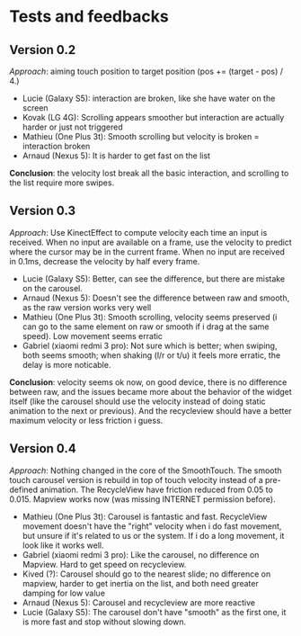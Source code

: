 # Tests and feedbacks

## Version 0.2

*Approach*: aiming touch position to target position (pos += (target - pos) / 4.)

- Lucie (Galaxy S5): interaction are broken, like she have water on the screen
- Kovak (LG 4G): Scrolling appears smoother but interaction are actually harder or just not triggered
- Mathieu (One Plus 3t): Smooth scrolling but velocity is broken = interaction broken
- Arnaud (Nexus 5): It is harder to get fast on the list

**Conclusion**: the velocity lost break all the basic interaction, and scrolling
to the list require more swipes.

## Version 0.3

*Approach*: Use KinectEffect to compute velocity each time an input is received.
When no input are available on a frame, use the velocity to predict where the cursor may be in the current frame.
When no input are received in 0.1ms, decrease the velocity by half every frame.

- Lucie (Galaxy S5): Better, can see the difference, but there are mistake on the carousel.
- Arnaud (Nexus 5): Doesn't see the difference between raw and smooth, as the raw version works very well
- Mathieu (One Plus 3t): Smooth scrolling, velocity seems preserved (i can go to the same element on raw or smooth if i drag at the same speed). Low movement seems erratic
- Gabriel (xiaomi redmi 3 pro): Not sure which is better; when swiping, both seems smooth; when shaking (l/r or t/u) it feels more erratic, the delay is more noticable.

**Conclusion**: velocity seems ok now, on good device, there is no difference between
raw, and the issues became more about the behavior of the widget itself (like the carousel
should use the velocity instead of doing static animation to the next or previous).
And the recycleview should have a better maximum velocity or less friction i guess.

## Version 0.4

*Approach*: Nothing changed in the core of the SmoothTouch. The smooth touch carousel version is rebuild in top of
touch velocity instead of a pre-defined animation. The RecycleView have friction reduced from 0.05 to 0.015.
Mapview works now (was missing INTERNET permission before).

- Mathieu (One Plus 3t): Carousel is fantastic and fast. RecycleView movement doesn't have the "right" velocity when
i do fast movement, but unsure if it's related to us or the system. If i do a long movement, it look like it works
well.
- Gabriel (xiaomi redmi 3 pro): Like the carousel, no difference on Mapview. Hard to get speed on recycleview.
- Kived (?): Carousel should go to the nearest slide; no difference on mapview, harder to get inertia on the list, and both need greater damping for low value
- Arnaud (Nexus 5): Carousel and recycleview are more reactive
- Lucie (Galaxy S5): The carousel don't have "smooth" as the first one, it is more fast and stop without slowing down.
